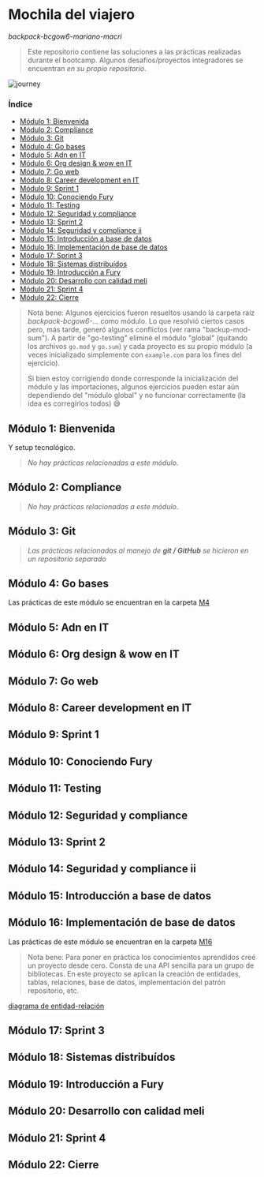 # Mochila del viajero

_backpack-bcgow6-mariano-macri_

> Este repositorio contiene las soluciones a las prácticas realizadas durante el bootcamp. Algunos desafíos/proyectos integradores se encuentran _en su propio repositorio_.

![journey](https://user-images.githubusercontent.com/114087997/197656679-458ac5f8-9c37-44db-9df8-cf9456361866.png)


### Índice
- [Módulo 1: Bienvenida](#módulo-1-bienvenida)
- [Módulo 2: Compliance](#módulo-2-compliance)
- [Módulo 3: Git](#módulo-3-git)
- [Módulo 4: Go bases](#módulo-4-go-bases)
- [Módulo 5: Adn en IT](#módulo-5-adn-en-it)
- [Módulo 6: Org design & wow en IT](#módulo-6-org-design--wow-en-it)
- [Módulo 7: Go web](#módulo-7-go-web)
- [Módulo 8: Career development en IT](#módulo-8-career-development-en-it)
- [Módulo 9: Sprint 1](#módulo-9-sprint-1)
- [Módulo 10: Conociendo Fury](#módulo-10-conociendo-fury)
- [Módulo 11: Testing](#módulo-11-testing)
- [Módulo 12: Seguridad y compliance](#módulo-12-seguridad-y-compliance)
- [Módulo 13: Sprint 2](#módulo-13-sprint-2)
- [Módulo 14: Seguridad y compliance ii](#módulo-14-seguridad-y-compliance-ii)
- [Módulo 15: Introducción a base de datos](#módulo-15-introducción-a-base-de-datos)
- [Módulo 16: Implementación de base de datos](#módulo-16-implementación-de-base-de-datos)
- [Módulo 17: Sprint 3](#módulo-17-sprint-3)
- [Módulo 18: Sistemas distribuídos](#módulo-18-sistemas-distribuídos)
- [Módulo 19: Introducción a Fury](#módulo-19-introducción-a-fury)
- [Módulo 20: Desarrollo con calidad meli](#módulo-20-desarrollo-con-calidad-meli)
- [Módulo 21: Sprint 4](#módulo-21-sprint-4)
- [Módulo 22: Cierre](#módulo-22-cierre)

> Nota bene:
> Algunos ejercicios fueron resueltos usando la carpeta raíz _backpack-bcgow6-..._ como módulo. Lo que resolvió ciertos casos pero, más tarde, generó algunos conflictos (ver rama "backup-mod-sum"). A partir de "go-testing" eliminé el módulo "global" (quitando los archivos `go.mod` y `go.sum`) y cada proyecto es su propio módulo (a veces inicializado simplemente con `example.com` para los fines del ejercicio).
>
> Si bien estoy corrigiendo donde corresponde la inicialización del módulo y las importaciones, algunos ejercicios pueden estar aún dependiendo del "módulo global" y no funcionar correctamente (la idea es corregirlos todos) :sweat_smile:

## Módulo 1: Bienvenida

Y setup tecnológico.

> _No hay prácticas relacionadas a este módulo._

## Módulo 2: Compliance

> _No hay prácticas relacionadas a este módulo._

## Módulo 3: Git

> *Las prácticas relacionadas al manejo de __git / GitHub__ se hicieron en un repositorio separado*

## Módulo 4: Go bases

Las prácticas de este módulo se encuentran en la carpeta [M4](https://github.com/MarianoLibre/backpack-bcgow6-mariano-macri/tree/main/M4)

## Módulo 5: Adn en IT
## Módulo 6: Org design & wow en IT
## Módulo 7: Go web
## Módulo 8: Career development en IT
## Módulo 9: Sprint 1
## Módulo 10: Conociendo Fury
## Módulo 11: Testing
## Módulo 12: Seguridad y compliance
## Módulo 13: Sprint 2
## Módulo 14: Seguridad y compliance ii
## Módulo 15: Introducción a base de datos
## Módulo 16: Implementación de base de datos

Las prácticas de este módulo se encuentran en la carpeta [M16](https://github.com/MarianoLibre/backpack-bcgow6-mariano-macri/tree/main/M16)

> Nota bene: Para poner en práctica los conocimientos aprendidos creé un proyecto desde cero. Consta de una API sencilla para un grupo de bibliotecas. En este proyecto se aplican la creación de entidades, tablas, relaciones, base de datos, implementación del patrón repositorio, etc.

[diagrama de entidad-relación](./M16/erd_library.png)

## Módulo 17: Sprint 3
## Módulo 18: Sistemas distribuídos
## Módulo 19: Introducción a Fury
## Módulo 20: Desarrollo con calidad meli
## Módulo 21: Sprint 4
## Módulo 22: Cierre
